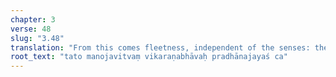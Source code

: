 ```yaml
---
chapter: 3
verse: 48
slug: "3.48"
translation: "From this comes fleetness, independent of the senses: the conquest of mind over matter."
root_text: "tato manojavitvaṃ vikaraṇabhāvaḥ pradhānajayaś ca"
---
```


